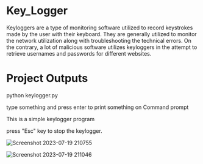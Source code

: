 # Key_Logger
Keyloggers are a type of monitoring software utilized to record keystrokes made by the user with their keyboard. They are generally utilized to monitor the network utilization along with troubleshooting the technical errors. On the contrary, a lot of malicious software utilizes keyloggers in the attempt to retrieve usernames and passwords for different websites.

# Project Outputs

python keylogger.py

type something and press enter to print something on Command prompt

This is a simple keylogger program

press "Esc" key to stop the keylogger.

![Screenshot 2023-07-19 210755](https://github.com/Jassu2332/Key_Logger_Using_Python/assets/134630829/161bc97a-8a6a-435d-ad4e-94c7dc994cb7)

![Screenshot 2023-07-19 211046](https://github.com/Jassu2332/Key_Logger_Using_Python/assets/134630829/ad5c0a7b-4f8b-4e1e-a2a9-60c4297b0648)


